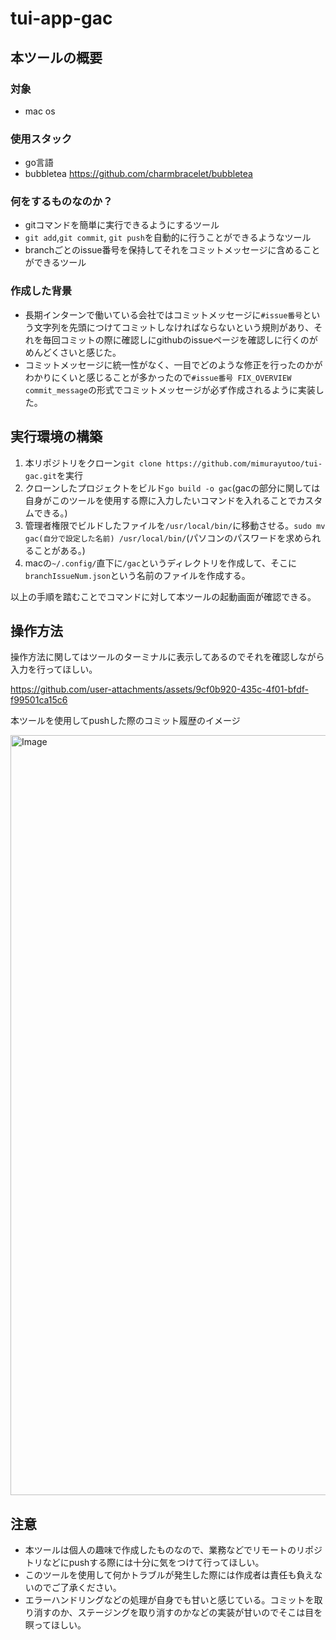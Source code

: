 # tui-app-gac

## 本ツールの概要
### 対象
- mac os
### 使用スタック
- go言語
- bubbletea https://github.com/charmbracelet/bubbletea
### 何をするものなのか？
- gitコマンドを簡単に実行できるようにするツール
- `git add`,`git commit`, `git push`を自動的に行うことができるようなツール
- branchごとのissue番号を保持してそれをコミットメッセージに含めることができるツール

### 作成した背景
- 長期インターンで働いている会社ではコミットメッセージに`#issue番号`という文字列を先頭につけてコミットしなければならないという規則があり、それを毎回コミットの際に確認しにgithubのissueページを確認しに行くのがめんどくさいと感じた。
- コミットメッセージに統一性がなく、一目でどのような修正を行ったのかがわかりにくいと感じることが多かったので`#issue番号 FIX_OVERVIEW commit_message`の形式でコミットメッセージが必ず作成されるように実装した。

## 実行環境の構築
1. 本リポジトリをクローン`git clone https://github.com/mimurayutoo/tui-gac.git`を実行
2. クローンしたプロジェクトをビルド`go build -o gac`(gacの部分に関しては自身がこのツールを使用する際に入力したいコマンドを入れることでカスタムできる。)
3. 管理者権限でビルドしたファイルを`/usr/local/bin/`に移動させる。`sudo mv gac(自分で設定した名前) /usr/local/bin/`(パソコンのパスワードを求められることがある。)
4. macの`~/.config/`直下に`/gac`というディレクトリを作成して、そこに`branchIssueNum.json`という名前のファイルを作成する。

以上の手順を踏むことでコマンドに対して本ツールの起動画面が確認できる。

## 操作方法
操作方法に関してはツールのターミナルに表示してあるのでそれを確認しながら入力を行ってほしい。

https://github.com/user-attachments/assets/9cf0b920-435c-4f01-bfdf-f99501ca15c6

本ツールを使用してpushした際のコミット履歴のイメージ

<img width="1216" alt="Image" src="https://github.com/user-attachments/assets/cdc69605-90b2-4b76-b4a4-7a17df60841d" />

## 注意
- 本ツールは個人の趣味で作成したものなので、業務などでリモートのリポジトリなどにpushする際には十分に気をつけて行ってほしい。
- このツールを使用して何かトラブルが発生した際には作成者は責任も負えないのでご了承ください。
- エラーハンドリングなどの処理が自身でも甘いと感じている。コミットを取り消すのか、ステージングを取り消すのかなどの実装が甘いのでそこは目を瞑ってほしい。
